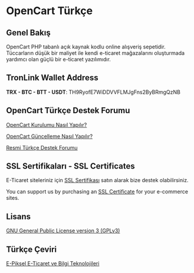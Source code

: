 # OpenCart Türkçe

## Genel Bakış

OpenCart PHP tabanlı açık kaynak kodlu online alışveriş sepetidir. Tüccarların düşük bir maliyet ile kendi e-ticaret mağazalarını oluşturmada yardımcı olan güçlü bir e-ticaret yazılımıdır.

## TronLink Wallet Address
**TRX - BTC - BTT - USDT**: TH9RyofE7WiDDVVFLMJgFns2ByBRmgQzNB

## OpenCart Türkçe Destek Forumu

[OpenCart Kurulumu Nasıl Yapılır?](https://weblenti.com/tr/eticaret-yazilimlari/opencart-kurulumu-nasil-yapilir)

[OpenCart Güncelleme Nasıl Yapılır?](https://weblenti.com/tr/eticaret-yazilimlari/opencart-guncelleme-nasil-yapilir)

[Resmi Türkçe Destek Forumu](http://forum.opencart.com/viewforum.php?f=171)

## SSL Sertifikaları - SSL Certificates
E-Ticaret siteleriniz için [SSL Sertifikası](https://openix.io/tr/ssl-sertifikalari?tracking=5b998465b6371) satın alarak bize destek olabilirsiniz.

You can support us by purchasing an [SSL Certificate](https://openix.io/en/ssl-certificates?tracking=5b998465b6371) for your e-commerce sites.

## Lisans

[GNU General Public License version 3 (GPLv3)](https://github.com/epiksel/opencart-tr/blob/master/lisans.txt)

## Türkçe Çeviri

[E-Piksel E-Ticaret ve Bilgi Teknolojileri](https://e-piksel.com)
